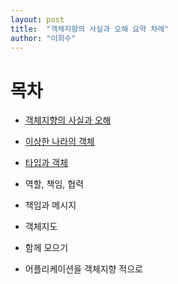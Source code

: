 ```yaml
---
layout: post
title:  "객체지향의 사실과 오해 요약 차례"
author: "이희수"
---
```


# 목차

* [객체지향의 사실과 오해](https://hs-glenn-lee.github.io/2019-08-30/oop-mis-fact)

* [이상한 나라의 객체](https://hs-glenn-lee.github.io/2019-09-07/oop-odd-object)

* [타입과 객체](https://hs-glenn-lee.github.io/2019-12-01/oop-abstraction-and-type)

* 역할, 책임, 협력

* 책임과 메시지

* 객체지도

* 함께 모으기

* 어플리케이션을 객체지향 적으로

